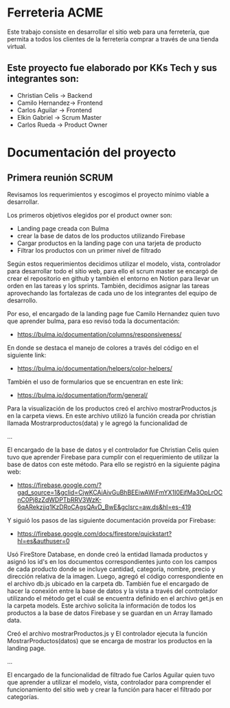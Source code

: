 # Ferreteria ACME
Este trabajo consiste en desarrollar el sitio web para una ferretería, que permita a todos los clientes de la ferretería comprar a través de una tienda virtual.


## Este proyecto fue elaborado por KKs Tech y sus integrantes son:
* Christian Celis -> Backend
* Camilo Hernandez-> Frontend
* Carlos Aguilar -> Frontend
* Elkin Gabriel -> Scrum Master
* Carlos Rueda -> Product Owner

# Documentación del proyecto



## Primera reunión SCRUM

Revisamos los requerimientos y escogimos el proyecto mínimo viable a desarrollar.

Los primeros objetivos elegidos por el product owner son:

* Landing page creada con Bulma
* crear la base de datos de los productos utilizando Firebase
* Cargar productos en la landing page con una tarjeta de producto
* Filtrar los productos con un primer nivel de filtrado

Según estos requerimientos decidimos utilizar el modelo, vista, controlador para desarrollar todo el sitio web, para ello el scrum master se encargó de crear el repositorio en github y también el entorno en Notion para llevar un orden en las tareas y los sprints. También, decidimos asignar las tareas aprovechando las fortalezas de cada uno de los integrantes del equipo de desarrollo.

Por eso, el encargado de la landing page fue Camilo Hernandez quien tuvo que aprender bulma, para eso revisó toda la documentación:

* https://bulma.io/documentation/columns/responsiveness/

En donde se destaca el manejo de colores a través del código en el siguiente link:

* https://bulma.io/documentation/helpers/color-helpers/

También el uso de formularios que se encuentran en este link:

* https://bulma.io/documentation/form/general/

Para la visualización de los productos creó el archivo mostrarProductos.js en la carpeta views. En este archivo utilizó la función creada por christian llamada Mostrarproductos(data) y le agregó la funcionalidad de 


...

El encargado de la base de datos y el controlador fue Christian Celis quien tuvo que aprender Firebase para cumplir con el requerimiento de utilizar la base de datos con este método. Para ello se registró en la siguiente página web:

* https://firebase.google.com/?gad_source=1&gclid=CjwKCAiAivGuBhBEEiwAWiFmYX1I0EjfMa3OpLrOCnC0Pj8zZdWDPTbRRV3WzK-6qARekzjjq1KzDRoCAgsQAvD_BwE&gclsrc=aw.ds&hl=es-419


Y siguió los pasos de las siguiente documentación proveída por Firebase:

* https://firebase.google.com/docs/firestore/quickstart?hl=es&authuser=0

Usó FireStore Database, en donde creó la entidad llamada productos y asignó los id's en los documentos correspondientes junto con los campos de cada producto donde se incluye cantidad, categoría, nombre, precio y dirección relativa de la imagen. Luego, agregó el código correspondiente en  el archivo db.js ubicado en la carpeta db. También fue el encargado de hacer la conexión entre la base de datos y la vista a través del controlador utilizando el método get el cuál se encuentra definido en el archivo get.js en la carpeta models. Este archivo solicita la información de todos los productos a la base de datos Firebase y se guardan en un Array llamado data.

Creó el archivo mostrarProductos.js y 
El controlador ejecuta la función MostrarProductos(datos) que se encarga de mostrar los productos en la landing page.

...

El encargado de la funcionalidad de filtrado fue Carlos Aguilar quien tuvo que aprender a utilizar el modelo, vista, controlador para comprender el funcionamiento del sitio web y crear la función para hacer el filtrado por categorías.
